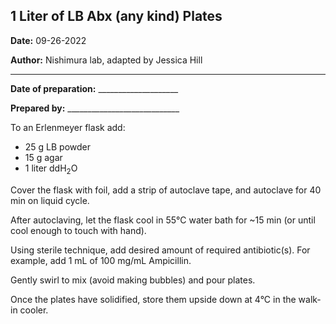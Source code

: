 ﻿## **1 Liter of LB Abx (any kind) Plates**

**Date:** 09-26-2022

**Author:** Nishimura lab, adapted by Jessica Hill

--- 

**Date of preparation:** \_\_\_\_\_\_\_\_\_\_\_\_\_\_\_\_\_\_\_\_	

**Prepared by:** \_\_\_\_\_\_\_\_\_\_\_\_\_\_\_\_\_\_\_\_\_\_\_\_\_\_\_\_

To an Erlenmeyer flask add:	
- 25 g LB powder  	
- 15 g agar		
- 1 liter ddH<sub>2</sub>O		

Cover the flask with foil, add a strip of autoclave tape, and autoclave for 40 min on liquid cycle.

After autoclaving, let the flask cool in 55°C water bath for ~15 min (or until cool enough to touch with hand).

Using sterile technique, add desired amount of required antibiotic(s). For example, add 1 mL of 100 mg/mL Ampicillin. 

Gently swirl to mix (avoid making bubbles) and pour plates. 

Once the plates have solidified, store them upside down at 4°C in the walk-in cooler. 
